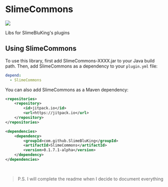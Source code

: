 # SlimeCommons

[![](https://jitpack.io/v/SlimeBluKing/SlimeCommons.svg)](https://jitpack.io/#SlimeBluKing/SlimeCommons)

Libs for SlimeBluKing's plugins

## Using SlimeCommons
To use this library, first add SlimeCommons-XXXX.jar to your Java build path. Then, add SlimeCommons as a dependency to your `plugin.yml` file:
```yaml
depend:
  - SlimeCommons
```
You can also add SlimeCommons as a Maven dependency:
```xml
<repositories>
    <repository>
        <id>jitpack.io</id>
        <url>https://jitpack.io</url>
    </repository>
</repositories>
```
```xml
<dependencies>
    <dependency>
        <groupId>com.github.SlimeBluKing</groupId>
        <artifactId>SlimeCommons</artifactId>
        <version>0.1.7.1-alpha</version>
    </dependency>
</dependencies>
```
<br>

> P.S. I will complete the readme when I decide to document everything
